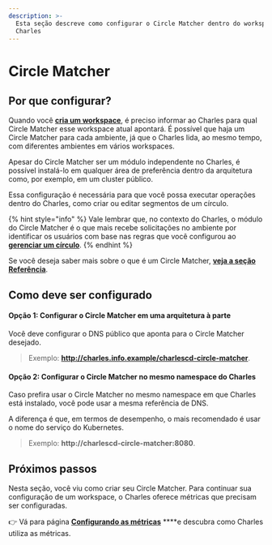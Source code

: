 ```yaml
---
description: >-
  Esta seção descreve como configurar o Circle Matcher dentro do workspace no
  Charles
---
```


# Circle Matcher

## Por que configurar?

Quando você  [**cria um workspace**](./), é preciso informar ao Charles para qual Circle Matcher esse workspace atual apontará. É possível que haja um Circle Matcher para cada ambiente, já que o Charles lida, ao mesmo tempo, com diferentes ambientes em vários workspaces. 

Apesar do Circle Matcher ser um módulo independente no Charles, é possível instalá-lo em qualquer área de preferência dentro da arquitetura como, por exemplo, em um cluster público. 

Essa configuração é necessária para que você possa executar operações dentro do Charles, como criar ou editar segmentos de um círculo. 

{% hint style="info" %}
Vale lembrar que, no contexto do Charles, o módulo do Circle Matcher é o que mais recebe solicitações no ambiente por identificar os usuários com base nas regras que você configurou ao [**gerenciar um círculo**](../../referencia/circulo.md#como-criar-circulos). 
{% endhint %}

Se você deseja saber mais sobre o que é um Circle Matcher, [**veja a seção Referência**](../../referencia/circle-matcher.md). 

## Como deve ser configurado

#### Opção 1: Configurar o Circle Matcher em uma arquitetura à parte

Você deve configurar o DNS público que aponta para o Circle Matcher desejado.

> Exemplo: **http://charles.info.example/charlescd-circle-matcher**.



#### Opção 2: Configurar o Circle Matcher no mesmo namespace do Charles 

Caso prefira usar o Circle Matcher no mesmo namespace em que Charles está instalado, você pode usar a mesma referência de DNS. 

A diferença é que, em termos de desempenho, o mais recomendado é usar o nome do serviço do Kubernetes. 

> Exemplo: **http://charlescd-circle-matcher:8080**.

## Próximos passos 

Nesta seção, você viu como criar seu Circle Matcher. Para continuar sua configuração de um workspace, o Charles oferece métricas que precisam ser configuradas.

👉 Vá para página [**Configurando as métricas**](configurando-metricas.md) ****e descubra como Charles utiliza as métricas.

